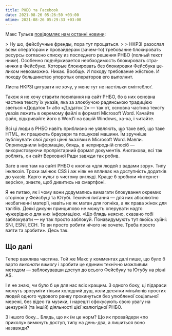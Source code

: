 ```yaml
---
title: РНБО та Facebook
date: 2021-08-26 05:26:50 +03:00
mtime: 2021-08-26 05:29:33 +03:00
---
```


Макс Тульєв [повідомляє нам останні новини][1]:

<div lang="ru" markdown="1">
> Ну шо, фейсбучные френды, пора тут прощаться.
>
> НКРЗІ разослал всем операторам и провайдерам (зачем-то) требование блокировать ресурсы согласно списку из последнего решения РНБО (полный текст ниже). Особенно подчёркивается необходимость блокировать странички в Фейсбуке. Которые блокировать без блокировки Фейсбука целиком невозможно. Никак. Вообще. И походу требование жёсткое. И походу большинство упоротых операторов его выполнит.
</div>

Листа НКРЗІ цитувати не хочу, у мене тут не настільки сміттєблоґ.

Також я не хочу ставити посилання на сайт РНБО, бо в них основна частина тексту їх указів, яка за злоєбучою радянською традицією зветься «Додаток 1» або «Додаток 2» — так от, основна частина тексту указів лежить в окремому файлі в форматі Microsoft Word. Качайте файл, відкривайте його в Word'і на вашій Windows, ха-ха, і читайте.

Всі ці люди в РНБО навіть приблизно не уявляють, що таке веб, що таке HTML, як працюють браузери та пошукові машини. Їм зручніше публікувати свої дохуя цінні вказівки в Microsoft Word. Мавпи. Оприлюднили інформацію, блядь, в неприродній спосіб — використовуючи пропрієтарний формат документів. Ачотакова, всі так роблять, он сайт Верховної Ради завжди так робив.

Зате в них там на сайті РНБО є кнопка «для людей з вадами зору». Типу інклюзія. Трохи змінює CSS і аж ніяк не впливає на доступність додатків до указів. Карго-культ в чистому вигляді. Краще б зробили «інтернет-версію», знаєте, щоб дивитись на смартфоні.

Я не питаю, як і чому вони додумались вимагати блокування окремих сторінок у Фейсбуці та Ютубі. Технічні питання — для них абсолютно незбагненні матерії, навіть не як матан для гопніка, а як права жінок для талібів. Деякі дикуни принципово не можуть оперувати надто чужерідною для них інформацією. «Що блядь неясно, сказано тобі заблокувати — ну так просто заблокуй. Понавидумують тут якоїсь хуйні: SNI, ESNI, ECH. То ви просто робити нічого не хочете. Треба просто взяти та зробити». Десь так.


Що далі
-------

Тепер важлива частина. Той же Макс у комментах далі пише, що було б варто _виконати вимогу_ і зробити це єдиним технічно можливим методом — заблокувавши доступ до всього Фейсбуку та Ютубу на рівні AS.

І я не знаю, чи було б це для нас всіх кращим. З одного боку, ці підараси можуть зрозуміти тільки холодний душ, коли десятки мільйонів простих людей одного чудового ранку прокинуться без улюбленої соціальної мережі, без відео та музики, і нарешті сфокусують свою увагу на цензурній (та іншій) діяльності цієї жалюгідної РНБО.

З іншого боку… Блядь, що як їм це норм? Що як провайдери «по приколу» вимкнуть доступ, типу на день-два, а лишиться воно назавжди?

[1]: https://www.facebook.com/mt6561/posts/4465951440134699
